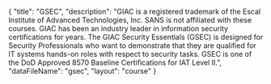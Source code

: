 {
	"title": "GSEC",
	"description": "GIAC is a registered trademark of the Escal Institute of Advanced Technologies, Inc.  SANS is not affiliated with these courses. GIAC has been an industry leader in information security certifications for years. The GIAC Security Essentials (GSEC) is designed for Security Professionals who want to demonstrate that they are qualified for IT systems hands-on roles with respect to security tasks. GSEC is one of the DoD Approved 8570 Baseline Certifications for IAT Level II.",
	"dataFileName": "gsec",
	"layout": "course"
}